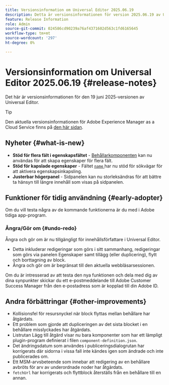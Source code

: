 ```yaml
---
title: Versionsinformation om Universal Editor 2025.06.19
description: Detta är versionsinformationen för version 2025.06.19 av Universal Editor.
feature: Release Information
role: Admin
source-git-commit: 024586cd90239a76af4371602d563c1fd6165645
workflow-type: tm+mt
source-wordcount: '297'
ht-degree: 0%

---
```



# Versionsinformation om Universal Editor 2025.06.19 {#release-notes}

Det här är versionsinformationen för den 19 juni 2025-versionen av Universal Editor.

>[!TIP]
>
>Den aktuella versionsinformationen för Adobe Experience Manager as a Cloud Service finns på [den här sidan](/help/release-notes/release-notes-cloud/release-notes-current.md).

## Nyheter {#what-is-new}

* **Stöd för flera fält i egenskapsfältet** -
  [Behållarkomponenten](/help/implementing/universal-editor/field-types.md#container) kan nu användas för att skapa egenskaper för flera fält.
* **Stöd för kapslade egenskaper** - Fältet [`name` ](/help/implementing/universal-editor/field-types.md#nesting) har nu stöd för sökvägar för att aktivera egenskapsinkapsling.
* **Justerbar högerpanel** - Sidpanelen kan nu storleksändras för att bättre ta hänsyn till längre innehåll som visas på sidpanelen.

## Funktioner för tidig användning {#early-adopter}

Om du vill testa några av de kommande funktionerna är du med i Adobe tidiga app-program.

### **Ångra/Gör om** {#undo-redo}

Ångra och gör om är nu tillgängligt för innehållsförfattare i Universal Editor.

* Detta inkluderar redigeringar som görs i sitt sammanhang, redigeringar som görs via panelen Egenskaper samt tillägg (eller duplicering), flytt och borttagning av block.
* Ångra och gör om är begränsat till den aktuella webbläsarsessionen.

Om du är intresserad av att testa den nya funktionen och dela med dig av dina synpunkter skickar du ett e-postmeddelande till Adobe Customer Success Manager från den e-postadress som är kopplad till din Adobe ID.

## Andra förbättringar {#other-improvements}

* Kollisionsfel för resursnyckel när block flyttas mellan behållare har åtgärdats.
* Ett problem som gjorde att dupliceringen av det sista blocket i en behållare misslyckades har åtgärdats.
* Listrutan Lägg till åtgärd visar nu bara komponenter som har ett lämpligt plugin-program definierat i filen `component-definition.json`.
* Det ändringsdatum som användes i publiceringsdialogrutan har korrigerats där sidorna i vissa fall inte kändes igen som ändrade och inte publicerades om.
* Ett MSM-arvsbeteende som innebar att redigering av en behållare avbröts för arv av underordnade noder har åtgärdats.
* `fetchUrl` har korrigerats och flyttblock återställs från en behållare till en annan.
